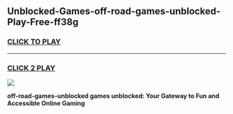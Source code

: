 
## Unblocked-Games-off-road-games-unblocked-Play-Free-ff38g
<h3>
<a href="https://premium76.site?title=off-road-games-unblocked&ref=22A">CLICK TO PLAY</a></h3>
<hr>

<h3>
<a href="https://premium76.site?title=off-road-games-unblocked&ref=22A">CLICK 2 PLAY</a>
  
</h3>

<a href="https://premium76.site?title=off-road-games-unblocked&ref=22A"><img src="https://clearcache.store/games.png"></a>


**off-road-games-unblocked games unblocked: Your Gateway to Fun and Accessible Online Gaming**
